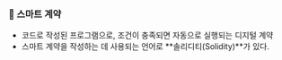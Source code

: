 ### 📌 스마트 계약
+ 코드로 작성된 프로그램으로, 조건이 충족되면 자동으로 실행되는 디지털 계약
+ 스마트 계약을 작성하는 데 사용되는 언어로 **솔리디티(Solidity)**가 있다.